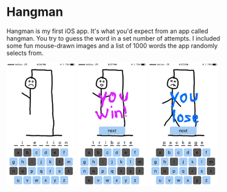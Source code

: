 # Hangman
Hangman is my first iOS app. It's what you'd expect from an app called hangman. You try to guess the word in a set number of attempts. I included some fun mouse-drawn images and a list of 1000 words the app randomly selects from.

<img src="screenshot-1.PNG" width=32%>
<img src="screenshot-2.PNG" width=32%>
<img src="screenshot-3.PNG" width=32%>
